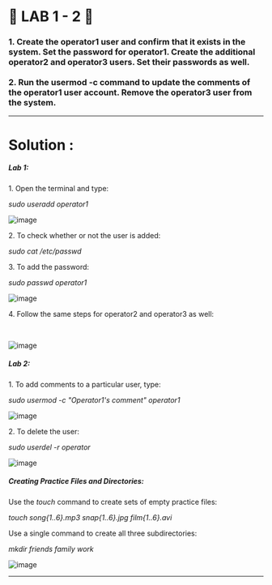 <h1>
    🚀  LAB 1 - 2 🚀
</h1>

<h3>
    1. Create the operator1 user and confirm that it exists in the system. Set the password for operator1. Create the additional operator2 and operator3 users. Set their passwords as well.
    <br><br>
    2. Run the usermod -c command to update the comments of the operator1 user account. Remove the operator3 user from the system.
</h3>

<hr>

<h1>
    Solution :
</h1>

<h5>Lab 1:</h5>
<p></p>
<p>1. Open the terminal and type:</p>
<i>sudo useradd operator1</i>
<br>

![image](https://github.com/user-attachments/assets/0551986a-847a-4d80-a44a-fc21e8527cfe)
<p> </p>

<p>2. To check whether or not the user is added:</p>
<i>sudo cat /etc/passwd</i>
<br>

<p>3. To add the password:</p>
<i>sudo passwd operator1</i>
<br>

![image](https://github.com/user-attachments/assets/c730a86f-4331-4efb-a95b-d25d80f3b951)

<p> </p>
<p>4. Follow the same steps for operator2 and operator3 as well:</p>
<br>

![image](https://github.com/user-attachments/assets/733f053f-5599-4578-919d-b73b68368f0d)


<h5>Lab 2:</h5>
<p>1. To add comments to a particular user, type:</p>
<i>sudo usermod -c "Operator1's comment" operator1</i>
<br>

![image](https://github.com/user-attachments/assets/1a7db540-f90d-471e-8385-5433990974cf)


<p>2. To delete the user:</p>
<i>sudo userdel -r operator</i>
<br>

![image](https://github.com/user-attachments/assets/7c12a3bb-94c7-4984-88eb-3ddd461c5169)


<h5>Creating Practice Files and Directories:</h5>
<p>Use the <i>touch</i> command to create sets of empty practice files:</p>
<i>touch song{1..6}.mp3 snap{1..6}.jpg film{1..6}.avi</i>

<p>Use a single command to create all three subdirectories:</p>
<i>mkdir friends family work</i>

![image](https://github.com/user-attachments/assets/9893ade5-ffed-4ef7-badf-4581a6bc762a)

-------------------------------------------------------------------------------------------------------------------------------------------------------------------

